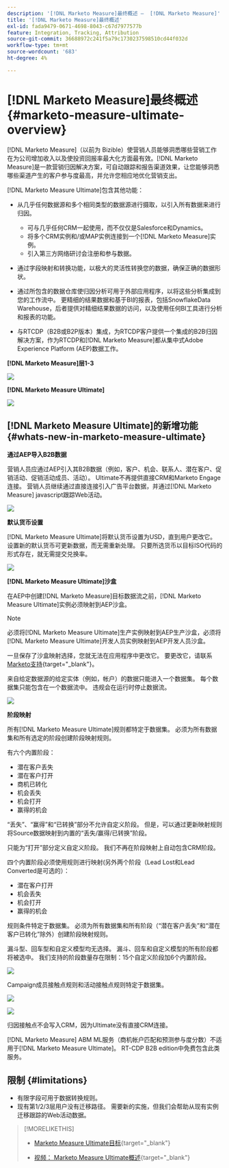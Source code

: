 ```yaml
---
description: '[!DNL Marketo Measure]最终概述 —  [!DNL Marketo Measure]'
title: '[!DNL Marketo Measure]最终概述'
exl-id: fada9479-0671-4698-8043-c67d7977577b
feature: Integration, Tracking, Attribution
source-git-commit: 36688972c241f5a79c1730237598510cd44f032d
workflow-type: tm+mt
source-wordcount: '683'
ht-degree: 4%

---
```


# [!DNL Marketo Measure]最终概述 {#marketo-measure-ultimate-overview}

[!DNL Marketo Measure]（以前为 Bizible）使营销人员能够洞悉哪些营销工作在为公司增加收入以及使投资回报率最大化方面最有效。[!DNL Marketo Measure]是一款营销归因解决方案，可自动跟踪和报告渠道效果，让您能够洞悉哪些渠道产生的客户参与度最高，并允许您相应地优化营销支出。

[!DNL Marketo Measure Ultimate]包含其他功能：

* 从几乎任何数据源和多个相同类型的数据源进行摄取，以引入所有数据来进行归因。
   * 可与几乎任何CRM一起使用，而不仅仅是Salesforce和Dynamics。
   * 将多个CRM实例和/或MAP实例连接到一个[!DNL Marketo Measure]实例。
   * 引入第三方网络研讨会注册和参与数据。

* 通过字段映射和转换功能，以极大的灵活性转换您的数据，确保正确的数据形状。

* 通过所包含的数据仓库使归因分析可用于外部应用程序，以将这些分析集成到您的工作流中。 更精细的结果数据和基于BI的报表，包括SnowflakeData Warehouse，后者提供对精细结果数据的访问，以及使用任何BI工具进行分析和报表的功能。

* 与RTCDP（B2B或B2P版本）集成，为RTCDP客户提供一个集成的B2B归因解决方案，作为RTCDP和[!DNL Marketo Measure]都从集中式Adobe Experience Platform (AEP)数据工作。

**[!DNL Marketo Measure]层1-3**

![](assets/marketo-measure-ultimate-overview-1.png)

**[!DNL Marketo Measure Ultimate]**

![](assets/marketo-measure-ultimate-overview-2.png)

## [!DNL Marketo Measure Ultimate]的新增功能 {#whats-new-in-marketo-measure-ultimate}

**通过AEP导入B2B数据**

营销人员应通过AEP引入其B2B数据（例如，客户、机会、联系人、潜在客户、促销活动、促销活动成员、活动）。 Ultimate不再提供直接CRM和Marketo Engage连接。 营销人员继续通过直接连接引入广告平台数据，并通过[!DNL Marketo Measure] javascript跟踪Web活动。

![](assets/marketo-measure-ultimate-overview-3.png)

**默认货币设置**

[!DNL Marketo Measure Ultimate]将默认货币设置为USD，直到用户更改它。 设置新的默认货币可更新数据，而无需重新处理。 只要所选货币以目标ISO代码的形式存在，就无需提交兑换率。

![](assets/marketo-measure-ultimate-overview-4.png)

**[!DNL Marketo Measure Ultimate]沙盒**

在AEP中创建[!DNL Marketo Measure]目标数据流之前，[!DNL Marketo Measure Ultimate]实例必须映射到AEP沙盒。

>[!NOTE]
>
>必须将[!DNL Marketo Measure Ultimate]生产实例映射到AEP生产沙盒，必须将[!DNL Marketo Measure Ultimate]开发人员实例映射到AEP开发人员沙盒。

一旦保存了沙盒映射选择，您就无法在应用程序中更改它。 要更改它，请联系[Marketo支持](https://nation.marketo.com/t5/support/ct-p/Support){target="_blank"}。

来自给定数据源的给定实体（例如，帐户）的数据只能进入一个数据集。 每个数据集只能包含在一个数据流中。 违规会在运行时停止数据流。

![](assets/marketo-measure-ultimate-overview-5.png)

**阶段映射**

所有[!DNL Marketo Measure Ultimate]规则都特定于数据集。 必须为所有数据集和所有选定的阶段创建阶段映射规则。

有六个内置阶段：

* 潜在客户丢失
* 潜在客户打开
* 商机已转化
* 机会丢失
* 机会打开
* 赢得的机会

“丢失”、“赢得”和“已转换”部分不允许自定义阶段。 但是，可以通过更新映射规则将Source数据映射到内置的“丢失/赢得/已转换”阶段。

只能为“打开”部分定义自定义阶段。
我们不再在阶段映射上自动包含CRM阶段。

四个内置阶段必须使用规则进行映射(另外两个阶段（Lead Lost和Lead Converted是可选的）：

* 潜在客户打开
* 机会丢失
* 机会打开
* 赢得的机会

规则条件特定于数据集。 必须为所有数据集和所有阶段（“潜在客户丢失”和“潜在客户已转化”除外）创建阶段映射规则。

漏斗型、回车型和自定义模型均无选择。 漏斗、回车和自定义模型的所有阶段都将被选中。 我们支持的阶段数量存在限制：15个自定义阶段加6个内置阶段。

![](assets/marketo-measure-ultimate-overview-6.png)

Campaign成员接触点规则和活动接触点规则特定于数据集。

![](assets/marketo-measure-ultimate-overview-7.png)

![](assets/marketo-measure-ultimate-overview-8.png)

归因接触点不会写入CRM，因为Ultimate没有直接CRM连接。

[!DNL Marketo Measure] ABM ML服务（商机帐户匹配和预测参与度分数）不适用于[!DNL Marketo Measure Ultimate]。 RT-CDP B2B edition中免费包含此类服务。

## 限制 {#limitations}

* 有限字段可用于数据转换规则。
* 现有第1/2/3层用户没有迁移路径。 需要新的实施，但我们会帮助从现有实例迁移跟踪的Web活动数据。

>[!MORELIKETHIS]
>
>* [Marketo Measure Ultimate目标](https://experienceleague.adobe.com/docs/experience-platform/destinations/catalog/adobe/marketo-measure-ultimate.html?lang=zh-Hans){target="_blank"}
>
>* [视频： Marketo Measure Ultimate概述](https://experienceleague.adobe.com/zh-hans/docs/marketo-measure-learn/tutorials/marketo-measure-ultimate/overview){target="_blank"}

